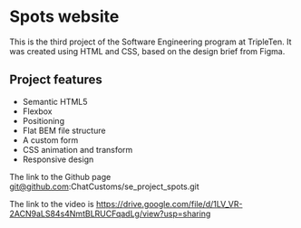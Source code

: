# Spots website

This is the third project of the Software Engineering program at TripleTen. It was created using HTML and CSS, based on the design brief from Figma.

## Project features

- Semantic HTML5
- Flexbox
- Positioning
- Flat BEM file structure
- A custom form
- CSS animation and transform
- Responsive design

The link to the Github page git@github.com:ChatCustoms/se_project_spots.git

The link to the video is https://drive.google.com/file/d/1LV_VR-2ACN9aLS84s4NmtBLRUCFqadLg/view?usp=sharing
